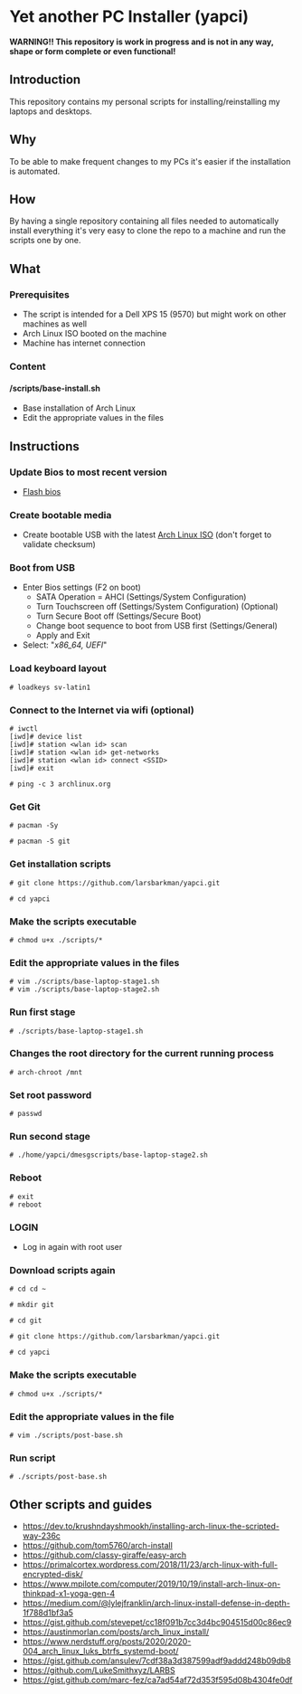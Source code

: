 # Yet another PC Installer (yapci)

**WARNING!! This repository is work in progress and is not in any way, shape or form complete or even functional!**

## Introduction
This repository contains my personal scripts for installing/reinstalling my laptops and desktops.

## Why
To be able to make frequent changes to my PCs it's easier if the installation is automated. 

## How
By having a single repository containing all files needed to automatically install everything it's very easy to clone the repo to a machine and run the scripts one by one.

## What
### Prerequisites
- The script is intended for a Dell XPS 15 (9570) but might work on other machines as well
- Arch Linux ISO booted on the machine
- Machine has internet connection

### Content
#### /scripts/base-install.sh
- Base installation of Arch Linux
- Edit the appropriate values in the files

## Instructions
### Update Bios to most recent version
- [Flash bios](https://www.dell.com/support/article/ca/en/cadhs1/sln171755/updating-the-dell-bios-in-linux-and-ubuntu-environments)

### Create bootable media
- Create bootable USB with the latest [Arch Linux ISO](https://www.archlinux.org/download/) (don't forget to validate checksum)

### Boot from USB
- Enter Bios settings (F2 on boot)
  - SATA Operation = AHCI (Settings/System Configuration)
  - Turn Touchscreen off (Settings/System Configuration) (Optional)
  - Turn Secure Boot off (Settings/Secure Boot)    
  - Change boot sequence to boot from USB first (Settings/General)
  - Apply and Exit
- Select: "*x86_64, UEFI*"

### Load keyboard layout
`# loadkeys sv-latin1`  

### Connect to the Internet via wifi (optional)
`# iwctl`  
`[iwd]# device list`  
`[iwd]# station <wlan id> scan`  
`[iwd]# station <wlan id> get-networks`  
`[iwd]# station <wlan id> connect <SSID>`  
`[iwd]# exit`  

`# ping -c 3 archlinux.org`  

### Get Git
`# pacman -Sy`  

`# pacman -S git`  

### Get installation scripts
`# git clone https://github.com/larsbarkman/yapci.git`  

`# cd yapci`  

### Make the scripts executable
`# chmod u+x ./scripts/*`  

### Edit the appropriate values in the files 
`# vim ./scripts/base-laptop-stage1.sh`  
`# vim ./scripts/base-laptop-stage2.sh`  

### Run first stage 
`# ./scripts/base-laptop-stage1.sh` 

### Changes the root directory for the current running process
`# arch-chroot /mnt`  

### Set root password
`# passwd`  

### Run second stage 
`# ./home/yapci/dmesgscripts/base-laptop-stage2.sh` 

### Reboot
`# exit`  
`# reboot`  

### LOGIN
- Log in again with root user

### Download scripts again
`# cd cd ~`  

`# mkdir git`  

`# cd git`  

`# git clone https://github.com/larsbarkman/yapci.git`  

`# cd yapci`  

### Make the scripts executable
`# chmod u+x ./scripts/*`  

### Edit the appropriate values in the file 
`# vim ./scripts/post-base.sh`  

### Run script
`# ./scripts/post-base.sh` 

## Other scripts and guides
- https://dev.to/krushndayshmookh/installing-arch-linux-the-scripted-way-236c
- https://github.com/tom5760/arch-install
- https://github.com/classy-giraffe/easy-arch
- https://primalcortex.wordpress.com/2018/11/23/arch-linux-with-full-encrypted-disk/
- https://www.mpilote.com/computer/2019/10/19/install-arch-linux-on-thinkpad-x1-yoga-gen-4
- https://medium.com/@lylejfranklin/arch-linux-install-defense-in-depth-1f788d1bf3a5
- https://gist.github.com/stevepet/cc18f091b7cc3d4bc904515d00c86ec9
- https://austinmorlan.com/posts/arch_linux_install/
- https://www.nerdstuff.org/posts/2020/2020-004_arch_linux_luks_btrfs_systemd-boot/
- https://gist.github.com/ansulev/7cdf38a3d387599adf9addd248b09db8
- https://github.com/LukeSmithxyz/LARBS
- https://gist.github.com/marc-fez/ca7ad54af72d353f595d08b4304fe0df
